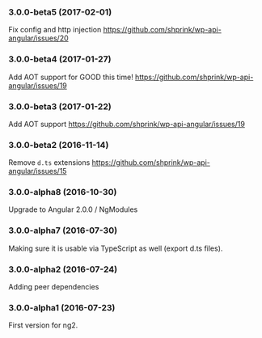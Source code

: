 <a name="3.0.0-beta5"></a>
### 3.0.0-beta5 (2017-02-01)

Fix config and http injection <https://github.com/shprink/wp-api-angular/issues/20>

<a name="3.0.0-beta4"></a>
### 3.0.0-beta4 (2017-01-27)

Add AOT support for GOOD this time! <https://github.com/shprink/wp-api-angular/issues/19>

<a name="3.0.0-beta3"></a>
### 3.0.0-beta3 (2017-01-22)

Add AOT support <https://github.com/shprink/wp-api-angular/issues/19>

<a name="3.0.0-beta2"></a>
### 3.0.0-beta2 (2016-11-14)

Remove `d.ts` extensions <https://github.com/shprink/wp-api-angular/issues/15>

<a name="3.0.0-alpha8"></a>
### 3.0.0-alpha8 (2016-10-30)

Upgrade to Angular 2.0.0 / NgModules

<a name="3.0.0-alpha7"></a>
### 3.0.0-alpha7 (2016-07-30)

Making sure it is usable via TypeScript as well (export d.ts files).


<a name="3.0.0-alpha2"></a>
### 3.0.0-alpha2 (2016-07-24)

Adding peer dependencies 

<a name="3.0.0-alpha1"></a>
### 3.0.0-alpha1 (2016-07-23)

First version for ng2. 
